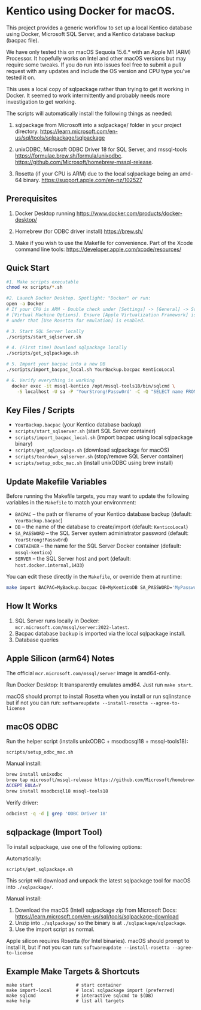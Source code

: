 
# Kentico using Docker for macOS.

This project provides a generic workflow to set up a local Kentico database using Docker, Microsoft SQL Server, and a Kentico database backup (bacpac file).

We have only tested this on macOS Sequoia 15.6.* with an Apple M1 (ARM) Processor.
It hopefully works on Intel and other macOS versions but may require some tweaks.
If you do run into issues feel free to submit a pull request with any updates and include the OS version and CPU type you've tested it on.

This uses a local copy of sqlpackage rather than trying to get it working in Docker.
It seemed to work intermittently and probably needs more investigation to get working.

The scripts will automatically install the following things as needed:

1. sqlpackage from Microsoft into a sqlpackage/ folder in your project directory.
  https://learn.microsoft.com/en-us/sql/tools/sqlpackage/sqlpackage

2. unixODBC, Microsoft ODBC Driver 18 for SQL Server, and mssql-tools
  https://formulae.brew.sh/formula/unixodbc. 
  https://github.com/Microsoft/homebrew-mssql-release. 

3. Rosetta (if your CPU is ARM) due to the local sqlpackage being an amd-64 binary.
  https://support.apple.com/en-nz/102527

## Prerequisites
1. Docker Desktop running
  https://www.docker.com/products/docker-desktop/

2. Homebrew (for ODBC driver install)
  https://brew.sh/

3. Make if you wish to use the Makefile for convenience.
  Part of the Xcode command line tools:
  https://developer.apple.com/xcode/resources/

## Quick Start
```bash
#1. Make scripts executable
chmod +x scripts/*.sh

#2. Launch Docker Desktop. Spotlight: "Docker" or run: 
open -a Docker
# If your CPU is ARM - Double check under [Settings] -> [General] -> Scroll to 
# [Virtual Machine Options]. Ensure [Apple Virtualization Framework] is selected and 
# under that [Use Rosetta for emulation] is enabled.

# 3. Start SQL Server locally
./scripts/start_sqlserver.sh

# 4. (First time) Download sqlpackage locally
./scripts/get_sqlpackage.sh

# 5. Import your bacpac into a new DB
./scripts/import_bacpac_local.sh YourBackup.bacpac KenticoLocal

# 6. Verify everything is working 
  docker exec -it mssql-kentico /opt/mssql-tools18/bin/sqlcmd \
    -S localhost -U sa -P 'YourStrong!Passw0rd' -C -Q "SELECT name FROM sys.databases;"

```
## Key Files / Scripts
- `YourBackup.bacpac` (your Kentico database backup)
- `scripts/start_sqlserver.sh` (start SQL Server container)
- `scripts/import_bacpac_local.sh` (import bacpac using local sqlpackage binary)
- `scripts/get_sqlpackage.sh` (download sqlpackage for macOS)
- `scripts/teardown_sqlserver.sh` (stop/remove SQL Server container)
- `scripts/setup_odbc_mac.sh` (install unixODBC using brew install)

## Update Makefile Variables
Before running the Makefile targets, you may want to update the following variables in the `Makefile` to match your environment:

- `BACPAC` – the path or filename of your Kentico database backup (default: `YourBackup.bacpac`)
- `DB` – the name of the database to create/import (default: `KenticoLocal`)
- `SA_PASSWORD` – the SQL Server system administrator password (default: `YourStrong!Passw0rd`)
- `CONTAINER` – the name for the SQL Server Docker container (default: `mssql-kentico`)
- `SERVER` – the SQL Server host and port (default: `host.docker.internal,1433`)

You can edit these directly in the `Makefile`, or override them at runtime:

```bash
make import BACPAC=MyBackup.bacpac DB=MyKenticoDB SA_PASSWORD='MyPassword123!'
```

How It Works
------------
1. SQL Server runs locally in Docker: `mcr.microsoft.com/mssql/server:2022-latest`.
2. Bacpac database backup is imported via the local sqlpackage install.
3. Database queries

Apple Silicon (arm64) Notes
---------------------------
The official `mcr.microsoft.com/mssql/server` image is amd64-only. 

Run Docker Desktop: It transparently emulates amd64. 
  Just run `make start`.

macOS should prompt to install Rosetta when you install or run sqlinstance but if not you can run:
`softwareupdate --install-rosetta --agree-to-license`

macOS ODBC
----------
Run the helper script (installs unixODBC + msodbcsql18 + mssql-tools18):
```bash
scripts/setup_odbc_mac.sh
```
Manual install:
```bash
brew install unixodbc
brew tap microsoft/mssql-release https://github.com/Microsoft/homebrew-mssql-release 
ACCEPT_EULA=Y 
brew install msodbcsql18 mssql-tools18
```
Verify driver:
```bash
odbcinst -q -d | grep 'ODBC Driver 18'
```

sqlpackage (Import Tool)
-------------------------
To install sqlpackage, use one of the following options:

Automatically:
```bash
scripts/get_sqlpackage.sh
```
This script will download and unpack the latest sqlpackage tool for macOS into `./sqlpackage/`.

Manual install:
1. Download the macOS (Intel) sqlpackage zip from Microsoft Docs: 
https://learn.microsoft.com/en-us/sql/tools/sqlpackage-download
2. Unzip into `./sqlpackage/` so the binary is at `./sqlpackage/sqlpackage`.
3. Use the import script as normal.

Apple silicon requires Rosetta (for Intel binaries). macOS should prompt to install it, but if not you can run: `softwareupdate --install-rosetta --agree-to-license`

Example Make Targets & Shortcuts
--------------------------------
```
make start                # start container
make import-local         # local sqlpackage import (preferred)
make sqlcmd               # interactive sqlcmd to $(DB)
make help                 # list all targets
```
